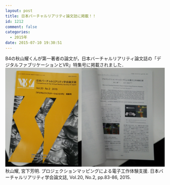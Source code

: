 ```yaml
---
layout: post
title: 日本バーチャルリアリティ論文誌に掲載！！
id: 1212
comment: false
categories:
  - 2015年
date: 2015-07-10 19:30:51
---
```


B4の秋山耀くんが第一著者の論文が，日本バーチャルリアリティ論文誌の「デジタルファブリケーションとVR」特集号に掲載されました．
[![20150710akiyamaVR](/wp-content/uploads/2015/07/20150710akiyamaVR.png)](/wp-content/uploads/2015/07/20150710akiyamaVR.png)
秋山耀, 宮下芳明. プロジェクションマッピングによる電子工作体験支援. 日本バーチャルリアリティ学会論文誌, Vol.20, No.2, pp.83-86, 2015.
